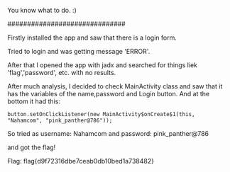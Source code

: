You know what to do. :) 

##############################

Firstly installed the app and saw that there is a login form.

Tried to login and was getting message 'ERROR'.

After that I opened the app with jadx and searched for things liek 'flag','password', etc. with no results.

After much analysis, I decided to check MainActivity class and saw that it has the variables of the name,password and Login button.
And at the bottom it had this:
```
button.setOnClickListener(new MainActivity$onCreate$1(this, "Nahamcom", "pink_panther@786"));
```

So tried as username: Nahamcom
and password: pink_panther@786

and got the flag!



Flag: flag{d9f72316dbe7ceab0db10bed1a738482}
